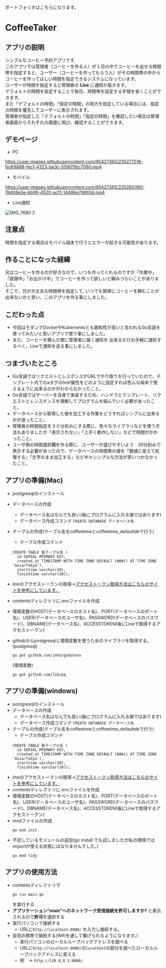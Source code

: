 ポートフォリオはこちらになります。<br>

# CoffeeTaker
  ## アプリの説明
  シンプルなコーヒー予約アプリです.<br>
  このアプリでは管理者（コーヒーを作る人）が１日の中でコーヒーを出せる時間帯を指定すると、ユーザー（コーヒーを作ってもらう人）がその時間帯の中からコーヒーを作ってほしい時間を指定できるシステムになっています。<br>
  ユーザーが時間を指定すると管理者の **Line** に通知が届きます。<br>
  デフォルトの時間を設定することで毎日、時間帯を設定する手間を省くことができます。<br>
  また「デフォルトの時間」「指定の時間」の両方を設定している場合には、指定の時間を優先してユーザーに表示されます。<br>
  管理者が指定した「デフォルトの時間」「指定の時間」を確認したい場合は管理者画面からそれぞれの履歴に飛び、確認することができます。
  
  ## デモページ
  - PC
 


https://user-images.githubusercontent.com/95427365/235277516-fedf9888-fec1-4323-be3c-559011bc7080.mp4



  - モバイル
  
  


https://user-images.githubusercontent.com/95427365/235280390-19408e3e-bb99-4520-ac11-14486e796658.mp4



- Line通知

![IMG_7680 2](https://user-images.githubusercontent.com/95427365/235278322-5fa384d4-32f7-4d94-821b-fd92413318a8.jpg)


  
  ## 注意点
  時間を指定する場合はモバイル端末で行うとエラーが起きる可能性があります。
  
  ## 作ることになった経緯
  兄はコーヒーを作るのが好きなので、いつも作ってくれるのですが「作業中」「就寝中」「お出かけ中」でコーヒーを作って欲しいと頼みづらいことがありました。<br>
  そこで、兄が大丈夫な時間帯を指定して, いつでも簡単にコーヒーを頼むことが出来ないかと思い、このアプリを作る事にしました。
  
  ## こだわった点
  - 今回はモダンでDockerやKubernetesとも親和性が高いと言われるGo言語を使ってみたいと思いアプリで使う事にしました。
  - また、コーヒーを頼んだ際に管理者に届く通知を 出来るだけお手軽に通知するべく、Lineで通知を送る事にしました。
  
  
  ## つまづいたところ
  - Go言語ではリクエストとレスポンスがURLでやり取りを行っていたので、テンプレート内でのaタグのhref属性をどのように設定すれば色んな端末で使えるように出来るのかがわからなかったこと。
  - Go言語ではサーバーを自身で実装するため、ハンドラとテンプレート、リクエストとレンスポンスを理解してプログラムを組んでいく必要があったこと。
  - データベースから取得した値を加工する作業をどうすればシンプルに出来るかが迷ったこと。
  - 管理者の時間指定を３０分刻みにする際に、色々なライブラリなどを使う方法もありましたが「表示されない」「上手く動作しない」などで時間がかかったこと。
  - ユーザ側の時間選択欄を作る際に、ユーザーが選びやすいよう　30分刻みで表示する必要があったので、データベースの時間帯の値を「数値に変えて処理する」「文字のまま加工する」など中々シンプルな方法が思いつかなかったこと。

  
  ## アプリの準備(Mac)
  - postgresqlのインストール
  - データベースの作成
      - データベース名はなんでも良い(後にプログラムに入れる値ではあります)<br>
      - データベース作成コマンド
      ``` CREATE DATABASE データベース名 ```
  - テーブルの作成(テーブル名をcoffeetimeとcoffeetime_defaultdeで行う)
    - テーブル作成コマンド<br>
    ```postgresql
    CREATE TABLE 各テーブル名 (
	  id SERIAL PRIMARY KEY,
	  created_at TIMESTAMP WITH TIME ZONE DEFAULT (NOW() AT TIME ZONE 'Asia/Tokyo'),
	  starttime varchar(30),
	  finishtime varchar(30));
    ```
  - lineのアクセストークンの取得→[アクセストークン取得方法はこちらのサイトを参考にしています。](https://www.itd-blog.jp/entry/line-token)
  - contentsディレクトリに.envファイルを作成
  - 環境変数のHOST(データベースのホスト名)、PORT(データベースのポート名)、USER(データベースのユーザ名)、PASSWORD(データベースのパスワード)、DBNAME(データベース名)、ACCESSTOKEN(後にLineで取得するアクセストークン)
  - githubからpostgresqlと環境変数を使うためのライブラリを取得する。
    (postgresql)
    
    ```
    go get github.com/joho/godotenv
    ```
    
    (環境変数)
    
    ```
    go get github.com/lib/pq
    ```
  
  ## アプリの準備(windows)
   - postgresqlのインストール
   - データベースの作成
       - データベース名はなんでも良い(後にプログラムに入れる値ではあります)<br>
       - データベース作成コマンド
       ``` CREATE DATABASE データベース名 ```
  - テーブルの作成(テーブル名をcoffeetimeとcoffeetime_defaultdeで行う)
    - テーブル作成コマンド<br>
    ```postgresql
    CREATE TABLE 各テーブル名 (
	  id SERIAL PRIMARY KEY,
	  created_at TIMESTAMP WITH TIME ZONE DEFAULT (NOW() AT TIME ZONE 'Asia/Tokyo'),
	  starttime varchar(30),
	  finishtime varchar(30));
    ```
  - lineのアクセストークンの取得→[アクセストークン取得方法はこちらのサイトを参考にしています。](https://www.itd-blog.jp/entry/line-token)
  - contentsディレクトリに.envファイルを作成
  - 環境変数のHOST(データベースのホスト名)、PORT(データベースのポート名)、USER(データベースのユーザ名)、PASSWORD(データベースのパスワード)、DBNAME(データベース名)、ACCESSTOKEN(後にLineで取得するアクセストークン)
  - modファイルの作成
    ```
    go mod init 
    ```
  - 不足しているモジュールの追加(go install でも試しましたが私の環境ではimportが使える状態にはなりませんでした。)
    ```
    go mod tidy
    ```
  
  ## アプリの使用方法
  - contentsディレクトリで
    ```
    go run main.go 
    ```
    を実行する
  - **アプリケーション“main”へのネットワーク受信接続を許可しますか?** と表示されるので**許可**を選択する
  - 実行パソコンで接続する
  	- URLに```http://localhost:8080/``` を入力し接続する。
  - 自宅の携帯で接続する(Wifiを通して繋げられるようになります。)
  	- 実行パソコンのローカルループバックアドレスを調べる
  	- URLに```http://localhost:8080/```の```localhost```の部分を調べたローカルループバックアドレスに変える
  	- 例　→ ```http://120.0.0.1:8080/```
  	
  
